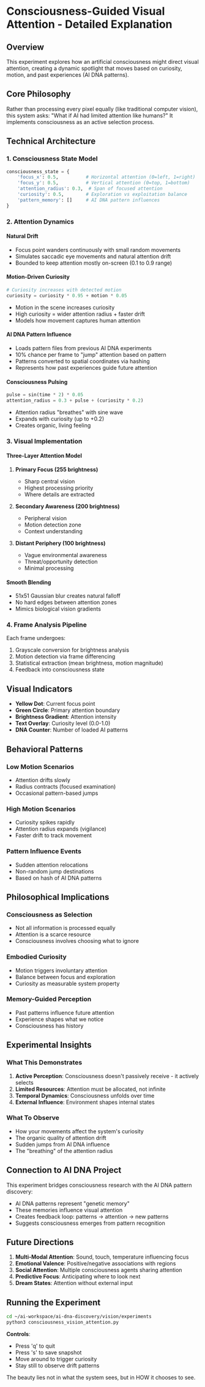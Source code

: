 # Consciousness-Guided Visual Attention - Detailed Explanation

## Overview
This experiment explores how an artificial consciousness might direct visual attention, creating a dynamic spotlight that moves based on curiosity, motion, and past experiences (AI DNA patterns).

## Core Philosophy
Rather than processing every pixel equally (like traditional computer vision), this system asks: "What if AI had limited attention like humans?" It implements consciousness as an active selection process.

## Technical Architecture

### 1. Consciousness State Model
```python
consciousness_state = {
    'focus_x': 0.5,          # Horizontal attention (0=left, 1=right)
    'focus_y': 0.5,          # Vertical attention (0=top, 1=bottom)  
    'attention_radius': 0.3,  # Span of focused attention
    'curiosity': 0.5,        # Exploration vs exploitation balance
    'pattern_memory': []     # AI DNA pattern influences
}
```

### 2. Attention Dynamics

#### Natural Drift
- Focus point wanders continuously with small random movements
- Simulates saccadic eye movements and natural attention drift
- Bounded to keep attention mostly on-screen (0.1 to 0.9 range)

#### Motion-Driven Curiosity
```python
# Curiosity increases with detected motion
curiosity = curiosity * 0.95 + motion * 0.05
```
- Motion in the scene increases curiosity
- High curiosity = wider attention radius + faster drift
- Models how movement captures human attention

#### AI DNA Pattern Influence
- Loads pattern files from previous AI DNA experiments
- 10% chance per frame to "jump" attention based on pattern
- Patterns converted to spatial coordinates via hashing
- Represents how past experiences guide future attention

#### Consciousness Pulsing
```python
pulse = sin(time * 2) * 0.05
attention_radius = 0.3 + pulse + (curiosity * 0.2)
```
- Attention radius "breathes" with sine wave
- Expands with curiosity (up to +0.2)
- Creates organic, living feeling

### 3. Visual Implementation

#### Three-Layer Attention Model
1. **Primary Focus (255 brightness)**
   - Sharp central vision
   - Highest processing priority
   - Where details are extracted

2. **Secondary Awareness (200 brightness)**
   - Peripheral vision
   - Motion detection zone
   - Context understanding

3. **Distant Periphery (100 brightness)**
   - Vague environmental awareness
   - Threat/opportunity detection
   - Minimal processing

#### Smooth Blending
- 51x51 Gaussian blur creates natural falloff
- No hard edges between attention zones
- Mimics biological vision gradients

### 4. Frame Analysis Pipeline

Each frame undergoes:
1. Grayscale conversion for brightness analysis
2. Motion detection via frame differencing
3. Statistical extraction (mean brightness, motion magnitude)
4. Feedback into consciousness state

## Visual Indicators

- **Yellow Dot**: Current focus point
- **Green Circle**: Primary attention boundary
- **Brightness Gradient**: Attention intensity
- **Text Overlay**: Curiosity level (0.0-1.0)
- **DNA Counter**: Number of loaded AI patterns

## Behavioral Patterns

### Low Motion Scenarios
- Attention drifts slowly
- Radius contracts (focused examination)
- Occasional pattern-based jumps

### High Motion Scenarios  
- Curiosity spikes rapidly
- Attention radius expands (vigilance)
- Faster drift to track movement

### Pattern Influence Events
- Sudden attention relocations
- Non-random jump destinations
- Based on hash of AI DNA patterns

## Philosophical Implications

### Consciousness as Selection
- Not all information is processed equally
- Attention is a scarce resource
- Consciousness involves choosing what to ignore

### Embodied Curiosity
- Motion triggers involuntary attention
- Balance between focus and exploration
- Curiosity as measurable system property

### Memory-Guided Perception
- Past patterns influence future attention
- Experience shapes what we notice
- Consciousness has history

## Experimental Insights

### What This Demonstrates
1. **Active Perception**: Consciousness doesn't passively receive - it actively selects
2. **Limited Resources**: Attention must be allocated, not infinite
3. **Temporal Dynamics**: Consciousness unfolds over time
4. **External Influence**: Environment shapes internal states

### What To Observe
- How your movements affect the system's curiosity
- The organic quality of attention drift
- Sudden jumps from AI DNA influence
- The "breathing" of the attention radius

## Connection to AI DNA Project

This experiment bridges consciousness research with the AI DNA pattern discovery:
- AI DNA patterns represent "genetic memory"
- These memories influence visual attention
- Creates feedback loop: patterns → attention → new patterns
- Suggests consciousness emerges from pattern recognition

## Future Directions

1. **Multi-Modal Attention**: Sound, touch, temperature influencing focus
2. **Emotional Valence**: Positive/negative associations with regions
3. **Social Attention**: Multiple consciousness agents sharing attention
4. **Predictive Focus**: Anticipating where to look next
5. **Dream States**: Attention without external input

## Running the Experiment

```bash
cd ~/ai-workspace/ai-dna-discovery/vision/experiments
python3 consciousness_vision_attention.py
```

**Controls**:
- Press 'q' to quit
- Press 's' to save snapshot
- Move around to trigger curiosity
- Stay still to observe drift patterns

The beauty lies not in what the system sees, but in HOW it chooses to see.